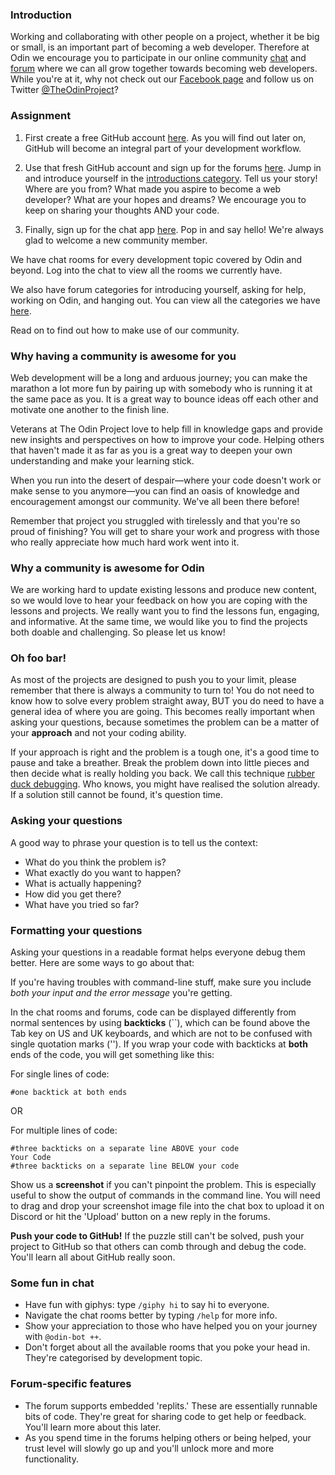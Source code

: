 ### Introduction
Working and collaborating with other people on a project, whether it be big or small, is an important part of becoming a web developer. Therefore at Odin we encourage you to participate in our online community [chat](https://discord.gg/5v6s6rs) and [forum](https://forum.theodinproject.com) where we can all grow together towards becoming web developers.  While you're at it, why not check out our [Facebook page](https://www.facebook.com/theodinproject/) and follow us on Twitter [@TheOdinProject](https://twitter.com/TheOdinProject)?

### Assignment

<div class="lesson-content__panel" markdown="1">

  1. First create a free GitHub account [here](https://github.com/join). As you will find out later on, GitHub will become an integral part of your development workflow.

  2. Use that fresh GitHub account and sign up for the forums [here](https://forum.theodinproject.com). Jump in and introduce yourself in the [introductions category](https://forum.theodinproject.com/c/introductions). Tell us your story! Where are you from? What made you aspire to become a web developer? What are your hopes and dreams? We encourage you to keep on sharing your thoughts AND your code.

  3. Finally, sign up for the chat app [here](https://discord.gg/5v6s6rs). Pop in and say hello! We're always glad to welcome a new community member.

</div>

We have chat rooms for every development topic covered by Odin and beyond. Log into the chat to view all the rooms we currently have.

We also have forum categories for introducing yourself, asking for help, working on Odin, and hanging out. You can view all the categories we have [here](https://forum.theodinproject.com/categories).

Read on to find out how to make use of our community.

### Why having a community is awesome for you

Web development will be a long and arduous journey; you can make the marathon a lot more fun by pairing up with somebody who is running it at the same pace as you. It is a great way to bounce ideas off each other and motivate one another to the finish line.

Veterans at The Odin Project love to help fill in knowledge gaps and provide new insights and perspectives on how to improve your code. Helping others that haven't made it as far as you is a great way to deepen your own understanding and make your learning stick.

When you run into the desert of despair—where your code doesn't work or make sense to you anymore—you can find an oasis of knowledge and encouragement amongst our community. We've all been there before!

Remember that project you struggled with tirelessly and that you're so proud of finishing? You will get to share your work and progress with those who really appreciate how much hard work went into it.

### Why a community is awesome for Odin

We are working hard to update existing lessons and produce new content, so we would love to hear your feedback on how you are coping with the lessons and projects. We really want you to find the lessons fun, engaging, and informative. At the same time, we would like you to find the projects both doable and challenging. So please let us know!

### Oh foo bar!

As most of the projects are designed to push you to your limit, please remember that there is always a community to turn to! You do not need to know how to solve every problem straight away, BUT you do need to have a general idea of where you are going. This becomes really important when asking your questions, because sometimes the problem can be a matter of your **approach** and not your coding ability.

If your approach is right and the problem is a tough one, it's a good time to pause and take a breather. Break the problem down into little pieces and then decide what is really holding you back. We call this technique [rubber duck debugging](https://en.wikipedia.org/wiki/Rubber_duck_debugging). Who knows, you might have realised the solution already. If a solution still cannot be found, it's question time.

### Asking your questions
A good way to phrase your question is to tell us the context:

* What do you think the problem is?
* What exactly do you want to happen?
* What is actually happening?
* How did you get there?
* What have you tried so far?

### Formatting your questions

Asking your questions in a readable format helps everyone debug them better. Here are some ways to go about that:

If you're having troubles with command-line stuff, make sure you include *both your input and the error message* you're getting.

In the chat rooms and forums, code can be displayed differently from normal sentences by using **backticks** (\`\`), which can be found above the Tab key on US and UK keyboards, and which are not to be confused with single quotation marks (''). If you wrap your code with backticks at **both** ends of the code, you will get something like this:

For single lines of code:

`#one backtick at both ends`

OR

For multiple lines of code:

```
#three backticks on a separate line ABOVE your code
Your Code
#three backticks on a separate line BELOW your code
```

Show us a **screenshot** if you can't pinpoint the problem. This is especially useful to show the output of commands in the command line. You will need to drag and drop your screenshot image file into the chat box to upload it on Discord or hit the 'Upload' button on a new reply in the forums.

**Push your code to GitHub!** If the puzzle still can't be solved, push your project to GitHub so that others can comb through and debug the code. You'll learn all about GitHub really soon.

### Some fun in chat

* Have fun with giphys: type `/giphy hi` to say hi to everyone.
* Navigate the chat rooms better by typing `/help` for more info.
* Show your appreciation to those who have helped you on your journey with `@odin-bot ++`.
* Don't forget about all the available rooms that you poke your head in. They're categorised by development topic.

### Forum-specific features

* The forum supports embedded 'replits.' These are essentially runnable bits of code. They're great for sharing code to get help or feedback. You'll learn more about this later.
* As you spend time in the forums helping others or being helped, your trust level will slowly go up and you'll unlock more and more functionality.
